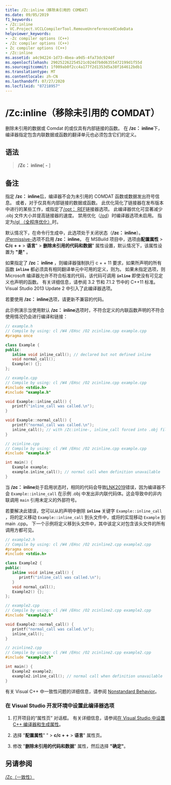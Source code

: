 ```yaml
---
title: /Zc:inline（移除未引用的 COMDAT）
ms.date: 09/05/2019
f1_keywords:
- /Zc:inline
- VC.Project.VCCLCompilerTool.RemoveUnreferencedCodeData
helpviewer_keywords:
- -Zc compiler options (C++)
- /Zc compiler options (C++)
- Zc compiler options (C++)
- /Zc:inline
ms.assetid: a4c94224-1d73-4bea-a9d5-4fa73dc924df
ms.openlocfilehash: 290252262254521c024d7b0d6355472199d1f55d
ms.sourcegitcommit: 1f009ab0f2cc4a177f2d1353d5a38f164612bdb1
ms.translationtype: MT
ms.contentlocale: zh-CN
ms.lasthandoff: 07/27/2020
ms.locfileid: "87218957"
---
```

# <a name="zcinline-remove-unreferenced-comdat"></a>/Zc:inline（移除未引用的 COMDAT）

删除未引用的数据或 Comdat 的或仅具有内部链接的函数。 在 **/zc： inline**下，编译器指定包含内联数据或函数的翻译单元也必须包含它们的定义。

## <a name="syntax"></a>语法

> **/Zc： inline**[ **-** ]

## <a name="remarks"></a>备注

指定 **/zc： inline**后，编译器不会为未引用的 COMDAT 函数或数据发出符号信息。 或者，对于仅具有内部链接的数据或函数。 此优化简化了链接器在发布版本中进行的某些工作，或指定了[/opt： REF](opt-optimizations.md)链接器选项。 此编译器优化可显著减少 .obj 文件大小并提高链接器的速度。 禁用优化（[/od](od-disable-debug.md)）时编译器选项未启用。 指定为[/gl （全程序优化）](gl-whole-program-optimization.md)时。

默认情况下，在命令行生成中，此选项处于关闭状态（**/zc： inline**）。 [/Permissive-](permissive-standards-conformance.md)选项不启用 **/zc： inline**。 在 MSBuild 项目中，选项由**配置属性**  >  **C/c + +**  >  **语言**"  >  **删除未引用的代码和数据**" 属性设置，默认情况下，该属性设置为 **"是"** 。

如果指定了 **/zc： inline** ，则编译器强制执行 c + + 11 要求，如果所声明的所有函数 **`inline`** 都必须具有相同翻译单元中可用的定义，则为。 如果未指定选项，则 Microsoft 编译器允许不符合标准的代码，该代码可调用 **`inline`** 即使没有可见定义也声明的函数。 有关详细信息，请参阅 3.2 节和 7.1.2 节中的 C++11 标准。 Visual Studio 2013 Update 2 中引入了此编译器选项。

若要使用 **/zc： inline**选项，请更新不兼容的代码。

此示例演示当使用默认 **/zc： inline**选项时，不符合定义的内联函数声明的不符合使用情况仍会进行编译和链接：

```cpp
// example.h
// Compile by using: cl /W4 /EHsc /O2 zcinline.cpp example.cpp
#pragma once

class Example {
public:
   inline void inline_call(); // declared but not defined inline
   void normal_call();
   Example() {};
};
```

```cpp
// example.cpp
// Compile by using: cl /W4 /EHsc /O2 zcinline.cpp example.cpp
#include <stdio.h>
#include "example.h"

void Example::inline_call() {
   printf("inline_call was called.\n");
}

void Example::normal_call() {
   printf("normal_call was called.\n");
   inline_call(); // with /Zc:inline-, inline_call forced into .obj file
}
```

```cpp
// zcinline.cpp
// Compile by using: cl /W4 /EHsc /O2 zcinline.cpp example.cpp
#include "example.h"

int main() {
   Example example;
   example.inline_call(); // normal call when definition unavailable
}
```

当 **/zc： inline**处于启用状态时，相同的代码会导致[LNK2019](../../error-messages/tool-errors/linker-tools-error-lnk2019.md)错误，因为编译器不会 `Example::inline_call` 在示例 .obj 中发出非内联代码体。这会导致中的非内联调用 `main` 引用未定义的外部符号。

若要解决此错误，您可以从的声明中删除 **`inline`** 关键字 `Example::inline_call` ，将的定义移动 `Example::inline_call` 到头文件中，或将的实现移动 `Example` 到 main .cpp。 下一个示例将定义移到头文件中，其中该定义对包含该头文件的所有调用方都可见。

```cpp
// example2.h
// Compile by using: cl /W4 /EHsc /O2 zcinline2.cpp example2.cpp
#pragma once
#include <stdio.h>

class Example2 {
public:
   inline void inline_call() {
      printf("inline_call was called.\n");
   }
   void normal_call();
   Example2() {};
};
```

```cpp
// example2.cpp
// Compile by using: cl /W4 /EHsc /O2 zcinline2.cpp example2.cpp
#include "example2.h"

void Example2::normal_call() {
   printf("normal_call was called.\n");
   inline_call();
}
```

```cpp
// zcinline2.cpp
// Compile by using: cl /W4 /EHsc /O2 zcinline2.cpp example2.cpp
#include "example2.h"

int main() {
   Example2 example2;
   example2.inline_call(); // normal call when definition unavailable
}
```

有关 Visual C++ 中一致性问题的详细信息，请参阅 [Nonstandard Behavior](../../cpp/nonstandard-behavior.md)。

### <a name="to-set-this-compiler-option-in-the-visual-studio-development-environment"></a>在 Visual Studio 开发环境中设置此编译器选项

1. 打开项目的“属性页”  对话框。 有关详细信息，请参阅[在 Visual Studio 中设置 C++ 编译器和生成属性](../working-with-project-properties.md)。

1. 选择 "**配置属性**" "  >  **c/c + +**  >  **语言**" 属性页。

1. 修改 "**删除未引用的代码和数据**" 属性，然后选择 **"确定"**。

## <a name="see-also"></a>另请参阅

[/Zc（一致性）](zc-conformance.md)<br/>
